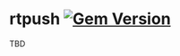 # rtpush [![Gem Version](https://badge.fury.io/rb/rtpush.svg)](https://badge.fury.io/rb/rtpush)

TBD